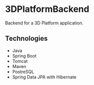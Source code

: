 # 3DPlatformBackend
Backend for a 3D Platform application.
## Technologies
* Java
* Spring Boot
* Tomcat
* Maven
* PostreSQL
* Spring Data JPA with Hibernate
